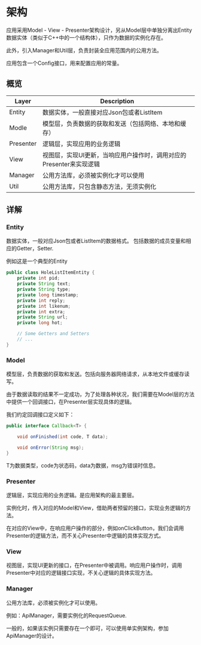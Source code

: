 # 架构
应用采用Model - View - Presenter架构设计，另从Model层中单独分离出Entity数据实体（类似于C++中的一个结构体），只作为数据的实例化存在。

此外，引入Manager和Util层，负责封装全应用范围内的公用方法。

应用包含一个Config接口，用来配置应用的常量。

## 概览
| Layer | Description |
| -- | -- |
| Entity | 数据实体，一般直接对应Json包或者ListItem |
| Modle | 模型层，负责数据的获取和发送（包括网络、本地和缓存） |
| Presenter | 逻辑层，实现应用的业务逻辑 |
| View | 视图层，实现UI更新，当响应用户操作时，调用对应的Presenter来实现逻辑 |
| Manager | 公用方法库，必须被实例化才可以使用 |
| Util | 公用方法库，只包含静态方法，无须实例化 |

## 详解

### Entity
数据实体，一般对应Json包或者ListItem的数据格式。
包括数据的成员变量和相应的Getter，Setter.

例如这是一个典型的Entity
```java
public class HoleListItemEntity {
    private int pid;
    private String text;
    private String type;
    private long timestamp;
    private int reply;
    private int likenum;
    private int extra;
    private String url;
    private long hot;

    // Some Getters and Setters
    // ...
}
```

### Model
模型层，负责数据的获取和发送。包括向服务器网络请求，从本地文件或缓存读写。

由于数据读取的结果不一定成功，为了处理各种状况，我们需要在Model层的方法中提供一个回调接口，在Presenter层实现具体的逻辑。

我们约定回调接口定义如下：

```java
public interface Callback<T> {

    void onFinished(int code, T data);

    void onError(String msg);
}
```

T为数据类型，code为状态码，data为数据，msg为错误时信息。

### Presenter
逻辑层，实现应用的业务逻辑。是应用架构的最主要层。

实例化时，传入对应的Model和View，借助两者预留的接口，实现业务逻辑的方法。

在对应的View中，在响应用户操作的部分，例如onClickButton，我们会调用Presenter的逻辑方法，而不关心Presenter中逻辑的具体实现方式。

### View
视图层，实现UI更新的接口，在Presenter中被调用。响应用户操作时，调用Presenter中对应的逻辑接口实现，不关心逻辑的具体实现方法。

### Manager
公用方法库，必须被实例化才可以使用。

例如：ApiManager，需要实例化的RequestQueue.

一般的，如果该实例只需要存在一个即可，可以使用单实例架构，参加ApiManager的设计。



